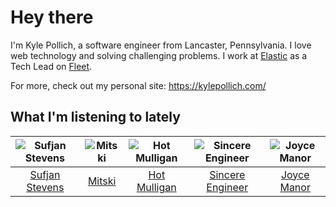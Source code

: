 # Hey there


I'm Kyle Pollich, a software engineer from Lancaster, Pennsylvania. I love web technology and solving challenging problems.
I work at [Elastic](https://www.elastic.co/) as a Tech Lead on [Fleet](https://www.elastic.co/guide/en/fleet/current/fleet-overview.html).

For more, check out my personal site: https://kylepollich.com/

## What I'm listening to lately

<!-- begin artists -->
  |![Sufjan Stevens](https://i.scdn.co/image/ab6761610000f178b80dd6b23c5c04d62d9aa0c6)|![Mitski](https://i.scdn.co/image/ab6761610000f1784bdb3888818637acb71c4a13)|![Hot Mulligan](https://i.scdn.co/image/ab6761610000f178b81b1d2b8043c08f659d196e)|![Sincere Engineer](https://i.scdn.co/image/ab6761610000f1782b61d1a456f8b3debef3eff0)|![Joyce Manor](https://i.scdn.co/image/ab6761610000f178b3f2a370b7c0ab22e199217c)|
  |:---:|:---:|:---:|:---:|:---:|
  |[Sufjan Stevens](https://open.spotify.com/artist/4MXUO7sVCaFgFjoTI5ox5c)|[Mitski](https://open.spotify.com/artist/2uYWxilOVlUdk4oV9DvwqK)|[Hot Mulligan](https://open.spotify.com/artist/1lKZzN2d4IqiEYxyECIEHI)|[Sincere Engineer](https://open.spotify.com/artist/5l1QyUoZFlqTKJ1NrbCTu1)|[Joyce Manor](https://open.spotify.com/artist/7qbvNcfTfckhCNM8NiR8nN)|
<!-- end artists -->
